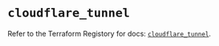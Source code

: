 # `cloudflare_tunnel`

Refer to the Terraform Registory for docs: [`cloudflare_tunnel`](https://registry.terraform.io/providers/cloudflare/cloudflare/4.5.0/docs/resources/tunnel).
